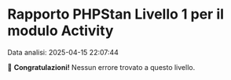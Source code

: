 # Rapporto PHPStan Livello 1 per il modulo Activity

Data analisi: 2025-04-15 22:07:44

🎉 **Congratulazioni!** Nessun errore trovato a questo livello.
